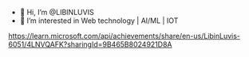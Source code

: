 - 👋 Hi, I’m @LIBINLUVIS
- 👀 I’m interested in Web technology | AI/ML | IOT

<!---
LIBINLUVIS/LIBINLUVIS is a ✨ special ✨ repository because its `README.md` (this file) appears on your GitHub profile.
You can click the Preview link to take a look at your changes.
--->
https://learn.microsoft.com/api/achievements/share/en-us/LibinLuvis-6051/4LNVQAFK?sharingId=9B465B8024921D8A
